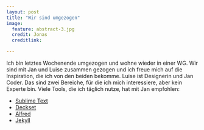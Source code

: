 ```yaml
---
layout: post
title: "Wir sind umgezogen"
image:
  feature: abstract-3.jpg
  credit: Jonas
  creditlink: 

---
```


Ich bin letztes Wochenende umgezogen und wohne wieder in einer WG. Wir sind mit Jan und Luise zusammen gezogen und ich freue mich auf die Inspiration, die ich von den beiden bekomme. Luise ist Designerin und Jan Coder. Das sind zwei Bereiche, für die ich mich interessiere, aber kein Experte bin. Viele Tools, die ich täglich nutze, hat mit Jan empfohlen:

- [Sublime Text](http://www.sublimetext.com/)
- [Deckset](http://decksetapp.com/)
- [Alfred](http://www.alfredapp.com/)
- [Jekyll](http://jekyllrb.com/)

